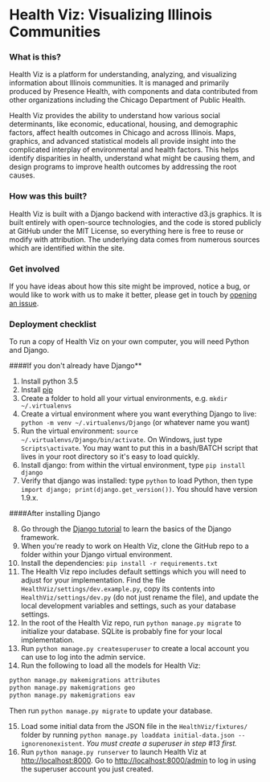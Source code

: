 # Health Viz: Visualizing Illinois Communities

### What is this?
Health Viz is a platform for understanding, analyzing, and visualizing information about Illinois communities. It is managed and primarily produced by Presence Health, with components and data contributed from other organizations including the Chicago Department of Public Health. 

Health Viz provides the ability to understand how various social determinants, like economic, educational, housing, and demographic factors, affect health outcomes in Chicago and across Illinois. Maps, graphics, and advanced statistical models all provide insight into the complicated interplay of environmental and health factors. This helps identify disparities in health, understand what might be causing them, and design programs to improve health outcomes by addressing the root causes.

### How was this built?
Health Viz is built with a Django backend with interactive d3.js graphics. It is built entirely with open-source technologies, and the code is stored publicly at GitHub under the MIT License, so everything here is free to reuse or modify with attribution. The underlying data comes from numerous sources which are identified within the site. 

### Get involved
If you have ideas about how this site might be improved, notice a bug, or would like to work with us to make it better, please get in touch by [opening an issue](https://github.com/PresenceHealth/HealthViz/issues/new). 
### Deployment checklist
To run a copy of Health Viz on your own computer, you will need Python and Django.

####If you don't already have Django**

1. Install python 3.5
2. Install [pip](https://pip.pypa.io/)
3. Create a folder to hold all your virtual environments, e.g. `mkdir ~/.virtualenvs`
4. Create a virtual environment where you want everything Django to live: `python -m venv ~/.virtualenvs/Django` (or whatever name you want)
5. Run the virtual environment: `source ~/.virtualenvs/Django/bin/activate`. On Windows, just type `Scripts\activate`. You may want to put this in a bash/BATCH script that lives in your root directory so it's easy to load quickly.
6. Install django: from within the virtual environment, type `pip install django`
7. Verify that django was installed: type `python` to load Python, then type `import django; print(django.get_version())`. You should have version 1.9.x.

  ####After installing Django

8. Go through the [Django tutorial](https://docs.djangoproject.com/en/1.9/intro/tutorial01/) to learn the basics of the Django framework. 
9. When you're ready to work on Health Viz, clone the GitHub repo to a folder within your Django virtual environment. 
10. Install the dependencies: `pip install -r requirements.txt`
11. The Health Viz repo includes default settings which you will need to adjust for your implementation. Find the file `HealthViz/settings/dev.example.py`, copy its contents into `HealthViz/settings/dev.py` (do not just rename the file), and update the local development variables and settings, such as your database settings. 
12. In the root of the Health Viz repo, run `python manage.py migrate` to initialize your database. SQLite is probably fine for your local implementation.
13. Run `python manage.py createsuperuser` to create a local account you can use to log into the admin service.
14. Run the following to load all the models for Health Viz:

  ```bash
  python manage.py makemigrations attributes
  python manage.py makemigrations geo
  python manage.py makemigrations eav
  ```

  Then run `python manage.py migrate` to update your database.

15. Load some initial data from the JSON file in the `HealthViz/fixtures/` folder by running `python manage.py loaddata initial-data.json --ignorenonexistent`. *You must create a superuser in step #13 first.*
16. Run `python manage.py runserver` to launch Health Viz at <http://localhost:8000>. Go to <http://localhost:8000/admin> to log in using the superuser account you just created. 
